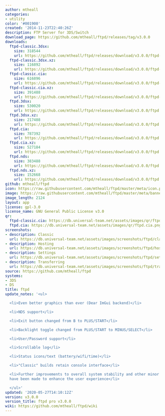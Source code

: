 ```yaml
---
author: mtheall
categories:
- utility
color: '#001900'
created: '2014-11-23T22:40:26Z'
description: FTP Server for 3DS/Switch
download_page: https://github.com/mtheall/ftpd/releases/tag/v3.0.0
downloads:
  ftpd-classic.3dsx:
    size: 318544
    url: https://github.com/mtheall/ftpd/releases/download/v3.0.0/ftpd-classic.3dsx
  ftpd-classic.3dsx.xz:
    size: 116892
    url: https://github.com/mtheall/ftpd/releases/download/v3.0.0/ftpd-classic.3dsx.xz
  ftpd-classic.cia:
    size: 616896
    url: https://github.com/mtheall/ftpd/releases/download/v3.0.0/ftpd-classic.cia
  ftpd-classic.cia.xz:
    size: 391488
    url: https://github.com/mtheall/ftpd/releases/download/v3.0.0/ftpd-classic.cia.xz
  ftpd.3dsx:
    size: 530020
    url: https://github.com/mtheall/ftpd/releases/download/v3.0.0/ftpd.3dsx
  ftpd.3dsx.xz:
    size: 217408
    url: https://github.com/mtheall/ftpd/releases/download/v3.0.0/ftpd.3dsx.xz
  ftpd.cia:
    size: 787392
    url: https://github.com/mtheall/ftpd/releases/download/v3.0.0/ftpd.cia
  ftpd.cia.xz:
    size: 527184
    url: https://github.com/mtheall/ftpd/releases/download/v3.0.0/ftpd.cia.xz
  ftpd.nds:
    size: 383488
    url: https://github.com/mtheall/ftpd/releases/download/v3.0.0/ftpd.nds
  ftpd.nds.xz:
    size: 152668
    url: https://github.com/mtheall/ftpd/releases/download/v3.0.0/ftpd.nds.xz
github: mtheall/ftpd
icon: https://raw.githubusercontent.com/mtheall/ftpd/master/meta/icon.png
image: https://raw.githubusercontent.com/mtheall/ftpd/master/meta/banner.png
image_length: 2124
layout: app
license: gpl-3.0
license_name: GNU General Public License v3.0
qr:
  ftpd-classic.cia: https://db.universal-team.net/assets/images/qr/ftpd-classic.cia.png
  ftpd.cia: https://db.universal-team.net/assets/images/qr/ftpd.cia.png
screenshots:
- description: Classic
  url: https://db.universal-team.net/assets/images/screenshots/ftpd/classic.png
- description: Hosting
  url: https://db.universal-team.net/assets/images/screenshots/ftpd/hosting.png
- description: Settings
  url: https://db.universal-team.net/assets/images/screenshots/ftpd/settings.png
- description: Transferring
  url: https://db.universal-team.net/assets/images/screenshots/ftpd/transferring.png
source: https://github.com/mtheall/ftpd
systems:
- 3DS
- DS
title: ftpd
update_notes: '<ul>

  <li>Even better graphics than ever (Dear ImGui backend)</li>

  <li>NDS support</li>

  <li>Exit button changed from B to PLUS/START</li>

  <li>Backlight toggle changed from PLUS/START to MINUS/SELECT</li>

  <li>User/Password support</li>

  <li>Scrollable log</li>

  <li>Status icons/text (battery/wifi/time)</li>

  <li>"Classic" builds retain console interface</li>

  <li>Further improvements to overall system stability and other minor adjustments
  have been made to enhance the user experience</li>

  </ul>'
updated: '2020-05-27T14:10:12Z'
version: v3.0.0
version_title: ftpd pro v3.0.0
wiki: https://github.com/mtheall/ftpd/wiki
---
```


